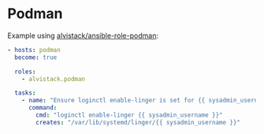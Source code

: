 # Podman

Example using [alvistack/ansible-role-podman](https://github.com/alvistack/ansible-role-podman):

```yaml
- hosts: podman
  become: true

  roles:
    - alvistack.podman

  tasks:
    - name: "Ensure loginctl enable-linger is set for {{ sysadmin_username }}"
      command:
        cmd: "loginctl enable-linger {{ sysadmin_username }}"
        creates: "/var/lib/systemd/linger/{{ sysadmin_username }}"
```